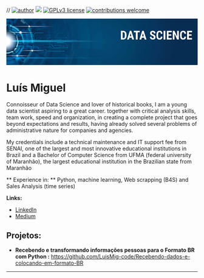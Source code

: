 // [![author](https://img.shields.io/badge/author-carlosfab-red.svg)](https://www.linkedin.com/in/carlosfab) [![](https://img.shields.io/badge/python-3.7+-blue.svg)](https://www.python.org/downloads/release/python-365/) [![GPLv3 license](https://img.shields.io/badge/License-GPLv3-blue.svg)](http://perso.crans.org/besson/LICENSE.html) [![contributions welcome](https://img.shields.io/badge/contributions-welcome-brightgreen.svg?style=flat)](https://github.com/carlosfab/data_science/issues) 

<p align="center">
  <img src="banner.png" >
</p>

# Luís Miguel
<sub></sub>

Connoisseur of Data Science and lover of historical books, I am a young data scientist aspiring to a great career. together with critical analysis skills, team work, speed and organization, in creating a complete project that goes beyond expectations and results, having already solved several problems of administrative nature for companies and agencies.

My credentials include a technical maintenance and IT support fee from SENAI, one of the largest and most innovative educational institutions in Brazil and a Bachelor of Computer Science from UFMA (federal university of Maranhão), the largest educational institution in the Brazilian state from Maranhão

** Experience in: ** Python, machine learning, Web scrapping (B4S) and Sales Analysis (time series)

**Links:**
* [LinkedIn](https://www.linkedin.com/in/lu%C3%ADs-miguel-4361771a0/)
* [Medium](https://medium.com/@meireles2013miguel)


## Projetos:

* **Recebendo e transformando informações pessoas para o Formato BR com Python :** https://github.com/LuisMig-code/Recebendo-dados-e-colocando-em-formato-BR

---




